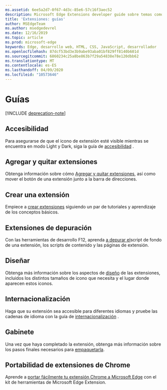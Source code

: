 ```yaml
---
ms.assetid: 6ee5a2d7-0f67-4d3c-85e6-57c16f3aec52
description: Microsoft Edge Extensions developer guide sobre temas como portar Extensiones Chrome a Microsoft Edge y a las extensiones de depuración.
title: 'Extensiones: guías'
author: MSEdgeTeam
ms.author: msedgedevrel
ms.date: 12/16/2019
ms.topic: article
ms.prod: microsoft-edge
keywords: Edge, desarrollo web, HTML, CSS, JavaScript, desarrollador
ms.openlocfilehash: 87dcf53bd3e3b9abe93aba01bf829ff8140b601d
ms.sourcegitcommit: 6860234c25a8be863b7f29a54838e78e120dbb62
ms.translationtype: MT
ms.contentlocale: es-ES
ms.lasthandoff: 04/09/2020
ms.locfileid: "10573646"
---
```

# Guías  

[!INCLUDE [deprecation-note](includes/deprecation-note.md)]  

## Accesibilidad
Para asegurarse de que el icono de extensión esté visible mientras se encuentra en modo Light y Dark, siga la guía de [accesibilidad](./guides/accessibility.md) .

## Agregar y quitar extensiones
Obtenga información sobre cómo [Agregar y quitar extensiones](./guides/adding-and-removing-extensions.md), así como mover el botón de una extensión junto a la barra de direcciones.

## Crear una extensión
Empiece a [crear extensiones](./guides/creating-an-extension.md) siguiendo un par de tutoriales y aprendizaje de los conceptos básicos.

## Extensiones de depuración
Con las herramientas de desarrollo F12, aprenda [a depurar el](./guides/debugging-extensions.md)script de fondo de una extensión, los scripts de contenido y las páginas de extensión.

## Diseñar
Obtenga más información sobre los aspectos de [diseño](./guides/design.md) de las extensiones, incluidos los distintos tamaños de icono que necesita y el lugar donde aparecen estos iconos.

## Internacionalización
Haga que su extensión sea accesible para diferentes idiomas y pruebe las cadenas de idioma con la guía de [internacionalización](./guides/internationalization.md) .

## Gabinete
Una vez que haya completado la extensión, obtenga más información sobre los pasos finales necesarios para [empaquetarla](./guides/packaging.md).

## Portabilidad de extensiones de Chrome
Aprende a [portar fácilmente tu extensión Chrome a Microsoft Edge](./guides/porting-Chrome-extensions.md) con el kit de herramientas de Microsoft Edge Extension.
